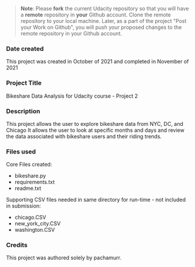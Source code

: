 >**Note**: Please **fork** the current Udacity repository so that you will have a **remote** repository in **your** Github account. Clone the remote repository to your local machine. Later, as a part of the project "Post your Work on Github", you will push your proposed changes to the remote repository in your Github account.

### Date created
This project was created in October of 2021 and completed in November of 2021

### Project Title
Bikeshare Data Analysis for Udacity course - Project 2

### Description
This project allows the user to explore bikeshare data from NYC, DC, and Chicago
It allows the user to look at specific months and days and review the data associated
with bikeshare users and their riding trends.

### Files used
Core Files created:
- bikeshare.py
- requirements.txt
- readme.txt

Supporting CSV files needed in same directory for run-time - not included in submission:
- chicago.CSV
- new_york_city.CSV
- washington.CSV

### Credits
This project was authored solely by pachamurr.
